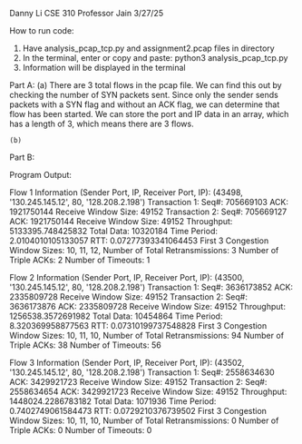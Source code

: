 Danny Li
CSE 310
Professor Jain
3/27/25

How to run code:
1. Have analysis_pcap_tcp.py and assignment2.pcap files in directory
2. In the terminal, enter or copy and paste: python3 analysis_pcap_tcp.py
3. Information will be displayed in the terminal

Part A:
    (a) There are 3 total flows in the pcap file. We can find this out by checking the number of SYN
        packets sent. Since only the sender sends packets with a SYN flag and without an ACK flag,
        we can determine that flow has been started. We can store the port and IP data in an array,
        which has a length of 3, which means there are 3 flows.

    (b)


Part B:




Program Output:

Flow 1 Information (Sender Port, IP, Receiver Port, IP): (43498, '130.245.145.12', 80, '128.208.2.198')
Transaction 1: Seq#: 705669103 ACK: 1921750144 Receive Window Size: 49152
Transaction 2: Seq#: 705669127 ACK: 1921750144 Receive Window Size: 49152
Throughput: 5133395.748425832 Total Data: 10320184 Time Period: 2.0104010105133057
RTT: 0.07277393341064453
First 3 Congestion Window Sizes: 10, 11, 12, 
Number of Total Retransmissions: 3
Number of Triple ACKs: 2
Number of Timeouts: 1

Flow 2 Information (Sender Port, IP, Receiver Port, IP): (43500, '130.245.145.12', 80, '128.208.2.198')
Transaction 1: Seq#: 3636173852 ACK: 2335809728 Receive Window Size: 49152
Transaction 2: Seq#: 3636173876 ACK: 2335809728 Receive Window Size: 49152
Throughput: 1256538.3572691982 Total Data: 10454864 Time Period: 8.320369958877563
RTT: 0.07310199737548828
First 3 Congestion Window Sizes: 10, 11, 10, 
Number of Total Retransmissions: 94
Number of Triple ACKs: 38
Number of Timeouts: 56

Flow 3 Information (Sender Port, IP, Receiver Port, IP): (43502, '130.245.145.12', 80, '128.208.2.198')
Transaction 1: Seq#: 2558634630 ACK: 3429921723 Receive Window Size: 49152
Transaction 2: Seq#: 2558634654 ACK: 3429921723 Receive Window Size: 49152
Throughput: 1448024.2286783182 Total Data: 1071936 Time Period: 0.7402749061584473
RTT: 0.0729210376739502
First 3 Congestion Window Sizes: 10, 11, 10, 
Number of Total Retransmissions: 0
Number of Triple ACKs: 0
Number of Timeouts: 0